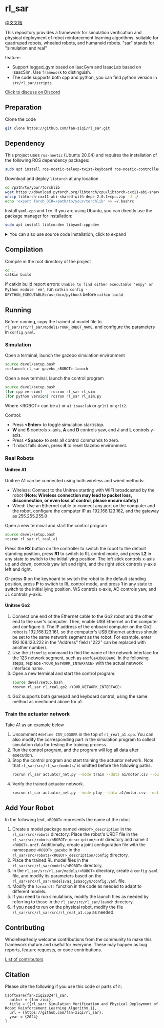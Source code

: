 # rl_sar

[中文文档](README_CN.md)

This repository provides a framework for simulation verification and physical deployment of robot reinforcement learning algorithms, suitable for quadruped robots, wheeled robots, and humanoid robots. "sar" stands for "simulation and real"

feature:
- Support legged_gym based on IaacGym and IsaacLab based on IsaacSim. Use `framework` to distinguish.
- The code supports both cpp and python, you can find python version in `src/rl_sar/scripts`

[Click to discuss on Discord](https://discord.gg/vmVjkhVugU)

## Preparation

Clone the code

```bash
git clone https://github.com/fan-ziqi/rl_sar.git
```

## Dependency

This project uses `ros-noetic` (Ubuntu 20.04) and requires the installation of the following ROS dependency packages:

```bash
sudo apt install ros-noetic-teleop-twist-keyboard ros-noetic-controller-interface ros-noetic-gazebo-ros-control ros-noetic-joint-state-controller ros-noetic-effort-controllers ros-noetic-joint-trajectory-controller
```

Download and deploy `libtorch` at any location

```bash
cd /path/to/your/torchlib
wget https://download.pytorch.org/libtorch/cpu/libtorch-cxx11-abi-shared-with-deps-2.0.1%2Bcpu.zip
unzip libtorch-cxx11-abi-shared-with-deps-2.0.1+cpu.zip -d ./
echo 'export Torch_DIR=/path/to/your/torchlib' >> ~/.bashrc
```

Install `yaml-cpp` and `lcm`. If you are using Ubuntu, you can directly use the package manager for installation:

```bash
sudo apt install liblcm-dev libyaml-cpp-dev
```

<details>

<summary>You can also use source code installation, click to expand</summary>

Install yaml-cpp

```bash
git clone https://github.com/jbeder/yaml-cpp.git
cd yaml-cpp && mkdir build && cd build
cmake -DYAML_BUILD_SHARED_LIBS=on .. && make
sudo make install
sudo ldconfig
```

Install lcm

```bash
git clone https://github.com/lcm-proj/lcm.git
cd lcm && mkdir build && cd build
cmake .. && make
sudo make install
sudo ldconfig
```
</details>

## Compilation

Compile in the root directory of the project

```bash
cd ..
catkin build
```

If catkin build report errors: `Unable to find either executable 'empy' or Python module 'em'`, run `catkin config -DPYTHON_EXECUTABLE=/usr/bin/python3` before `catkin build`

## Running

Before running, copy the trained pt model file to `rl_sar/src/rl_sar/models/YOUR_ROBOT_NAME`, and configure the parameters in `config.yaml`.

### Simulation

Open a terminal, launch the gazebo simulation environment

```bash
source devel/setup.bash
roslaunch rl_sar gazebo_<ROBOT>.launch
```

Open a new terminal, launch the control program

```bash
source devel/setup.bash
(for cpp version)    rosrun rl_sar rl_sim
(for python version) rosrun rl_sar rl_sim.py
```

Where \<ROBOT\> can be `a1` or `a1_isaaclab` or `gr1t1` or `gr1t2`.

Control:
* Press **\<Enter\>** to toggle simulation start/stop.
* **W** and **S** controls x-axis, **A** and **D** controls yaw, and **J** and **L** controls y-axis.
* Press **\<Space\>** to sets all control commands to zero.
* If robot falls down, press **R** to reset Gazebo environment.

### Real Robots

#### Unitree A1

Unitree A1 can be connected using both wireless and wired methods:

* Wireless: Connect to the Unitree starting with WIFI broadcasted by the robot **(Note: Wireless connection may lead to packet loss, disconnection, or even loss of control, please ensure safety)**
* Wired: Use an Ethernet cable to connect any port on the computer and the robot, configure the computer IP as 192.168.123.162, and the gateway as 255.255.255.0

Open a new terminal and start the control program

```bash
source devel/setup.bash
rosrun rl_sar rl_real_a1
```

Press the **R2** button on the controller to switch the robot to the default standing position, press **R1** to switch to RL control mode, and press **L2** in any state to switch to the initial lying position. The left stick controls x-axis up and down, controls yaw left and right, and the right stick controls y-axis left and right.

Or press **0** on the keyboard to switch the robot to the default standing position, press **P** to switch to RL control mode, and press **1** in any state to switch to the initial lying position. WS controls x-axis, AD controls yaw, and JL controls y-axis.

#### Unitree Go2

1. Connect one end of the Ethernet cable to the Go2 robot and the other end to the user's computer. Then, enable USB Ethernet on the computer and configure it. The IP address of the onboard computer on the Go2 robot is 192.168.123.161, so the computer's USB Ethernet address should be set to the same network segment as the robot. For example, enter 192.168.123.222 in the "Address" field ("222" can be replaced with another number).
2. Use the `ifconfig` command to find the name of the network interface for the 123 network segment, such as `enxf8e43b808e06`. In the following steps, replace `<YOUR_NETWORK_INTERFACE>` with the actual network interface name.
3. Open a new terminal and start the control program:
    ```bash
    source devel/setup.bash
    rosrun rl_sar rl_real_go2 <YOUR_NETWORK_INTERFACE>
    ```
4. Go2 supports both gamepad and keyboard control, using the same method as mentioned above for a1.
### Train the actuator network

Take A1 as an example below

1. Uncomment `#define CSV_LOGGER` in the top of `rl_real_a1.cpp`. You can also modify the corresponding part in the simulation program to collect simulation data for testing the training process.
2. Run the control program, and the program will log all data after execution.
3. Stop the control program and start training the actuator network. Note that `rl_sar/src/rl_sar/models/` is omitted before the following paths.
    ```bash
    rosrun rl_sar actuator_net.py --mode train --data a1/motor.csv --output a1/motor.pt
    ```
4. Verify the trained actuator network.
    ```bash
    rosrun rl_sar actuator_net.py --mode play --data a1/motor.csv --output a1/motor.pt
    ```

## Add Your Robot

In the following text, `<ROBOT>` represents the name of the robot

1. Create a model package named `<ROBOT>_description` in the `rl_sar/src/robots` directory. Place the robot's URDF file in the `rl_sar/src/robots/<ROBOT>_description/urdf` directory and name it `<ROBOT>.urdf`. Additionally, create a joint configuration file with the namespace `<ROBOT>_gazebo` in the `rl_sar/src/robots/<ROBOT>_description/config` directory.
2. Place the trained RL model files in the `rl_sar/src/rl_sar/models/<ROBOT>` directory.
3. In the `rl_sar/src/rl_sar/models/<ROBOT>` directory, create a `config.yaml` file, and modify its parameters based on the `rl_sar/src/rl_sar/models/a1_isaacgym/config.yaml` file.
4. Modify the `forward()` function in the code as needed to adapt to different models.
5. If you need to run simulations, modify the launch files as needed by referring to those in the `rl_sar/src/rl_sar/launch` directory.
6. If you need to run on the physical robot, modify the file `rl_sar/src/rl_sar/src/rl_real_a1.cpp` as needed.

## Contributing

Wholeheartedly welcome contributions from the community to make this framework mature and useful for everyone. These may happen as bug reports, feature requests, or code contributions.

[List of contributors](CONTRIBUTORS.md)

## Citation

Please cite the following if you use this code or parts of it:

```
@software{fan-ziqi2024rl_sar,
  author = {fan-ziqi},
  title = {{rl_sar: Simulation Verification and Physical Deployment of Robot Reinforcement Learning Algorithm.}},
  url = {https://github.com/fan-ziqi/rl_sar},
  year = {2024}
}
```
